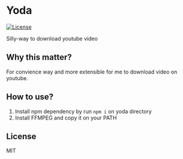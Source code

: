 # Yoda

[![License](https://img.shields.io/badge/License-MIT-blue.svg)](https://github.com/danipragustia/yoda/LICENSE)

Silly-way to download youtube video

## Why this matter?
For convience way and more extensible for me to download video on youtube.

## How to use?
1. Install npm dependency by run `npm i` on yoda directory
2. Install FFMPEG and copy it on your PATH

## License
MIT
